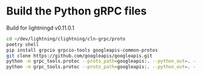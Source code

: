 # Build the Python gRPC files

Build for lightningd v0.11.0.1

```sh
cd ~/dev/lightning/clightning/cln-grpc/proto
poetry shell
pip install grpcio grpcio-tools googleapis-common-protos
git clone https://github.com/googleapis/googleapis.git
python -m grpc_tools.protoc --proto_path=googleapis:. --python_out=. --grpc_python_out=. primitives.proto
python -m grpc_tools.protoc --proto_path=googleapis:. --python_out=. --grpc_python_out=. node.proto
```

